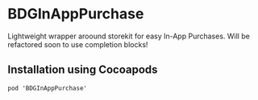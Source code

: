 # BDGInAppPurchase

Lightweight wrapper aroound storekit for easy In-App Purchases. Will be refactored soon to use completion blocks!

## Installation using Cocoapods
```
pod 'BDGInAppPurchase'
```